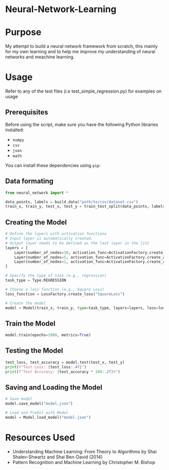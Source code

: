 # Neural-Network-Learning
 
# Purpose
My attempt to build a neural network framework from scratch, this mainly for my own learning and to help me improve my understanding of neural networks and meachine learning. 

# Usage 
Refer to any of the test files (i.e test_simple_regression.py) for examples on usage

## Prerequisites

Before using the script, make sure you have the following Python libraries installed:

- `numpy`
- `csv`
- `json`
- `math`

You can install these dependencies using `pip`:

## Data formating
```python
from neural_network import *

data_points, labels = build_data("path/to/csv/dataset.csv")
train_x, train_y, test_x, test_y = train_test_split(data_points, labels, train_split=0.2)
```

## Creating the Model
```python
# Define the layers with activation functions
# Input layer is automatically created.
# Output layer needs to be defined as the last layer in the list
layers = [
    Layer(number_of_nodes=10, activation_func=ActivationFactory.create_activation("ReLU")),
    Layer(number_of_nodes=5, activation_func=ActivationFactory.create_activation("ReLU")),
    Layer(number_of_nodes=1, activation_func=ActivationFactory.create_activation("Sigmoid"))
]

# Specify the type of task (e.g., regression)
task_type = Type.REGRESSION

# Choose a loss function (e.g., Square Loss)
loss_function = LossFactory.create_loss("SquareLoss")

# Create the model
model = Model(train_x, train_y, type=task_type, layers=layers, loss=loss_function)
```

## Train the Model
```python
model.train(epochs=1000, metrics=True)
```

## Testing the Model
```python
test_loss, test_accuracy = model.test(test_x, test_y)
print(f"Test Loss: {test_loss:.4f}")
print(f"Test Accuracy: {test_accuracy * 100:.2f}%")
```

## Saving and Loading the Model
```python
# Save model
model.save_model("model.json")

# Load and Predit with Model
model = Model.load_model("model.json")
```

# Resources Used
 * Understanding Machine Learning: From Theory to Algorithms by Shai Shalev-Shwartz and Shai Ben-David (2014)
 * Pattern Recognition and Machine Learning by Christopher M. Bishop
